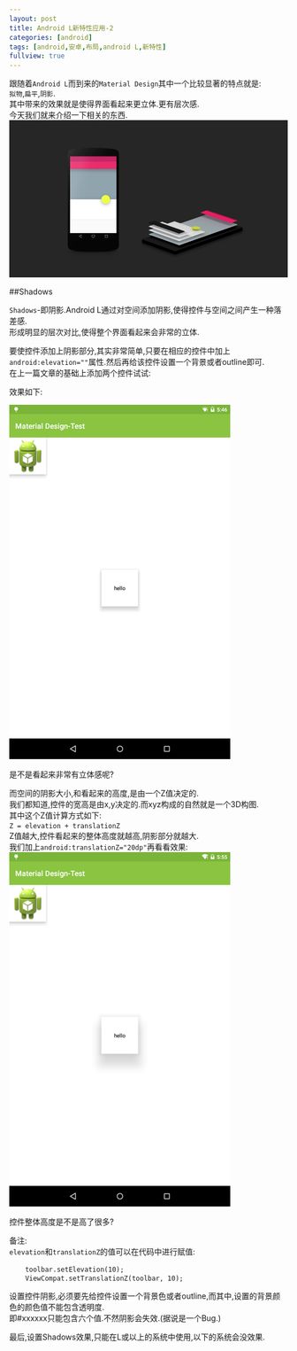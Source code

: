 ```yaml
---
layout: post
title: Android L新特性应用-2
categories: [android]
tags: [android,安卓,布局,android L,新特性]
fullview: true
---
```


跟随着`Android L`而到来的`Material Design`其中一个比较显著的特点就是:       
`拟物`,`扁平`,`阴影`.       
其中带来的效果就是使得界面看起来更立体.更有层次感.      
今天我们就来介绍一下相关的东西.     
![](/public/img/20150204/1.jpg) 		


<!-- more -->

##Shadows       

`Shadows`-即阴影.Android L通过对空间添加阴影,使得控件与空间之间产生一种落差感.      
形成明显的层次对比,使得整个界面看起来会非常的立体.      

要使控件添加上阴影部分,其实非常简单,只要在相应的控件中加上`android:elevation=""`属性.然后再给该控件设置一个背景或者outline即可.     
在上一篇文章的基础上添加两个控件试试:       

<script src="https://gist.github.com/gulup/12d416a1033ecf2e9fc2.js"></script>       

效果如下:       

![](/public/img/20150204/1.png) 		

是不是看起来非常有立体感呢?     

而空间的阴影大小,和看起来的高度,是由一个Z值决定的.      
我们都知道,控件的宽高是由x,y决定的.而xyz构成的自然就是一个3D构图.       
其中这个Z值计算方式如下:        
`Z = elevation + translationZ`      
Z值越大,控件看起来的整体高度就越高,阴影部分就越大.         
我们加上`android:translationZ="20dp"`再看看效果:        
![](/public/img/20150204/2.png) 		


控件整体高度是不是高了很多?

备注:       
`elevation`和`translationZ`的值可以在代码中进行赋值:        
```
    toolbar.setElevation(10);       
	ViewCompat.setTranslationZ(toolbar, 10);
```

设置控件阴影,必须要先给控件设置一个背景色或者outline,而其中,设置的背景颜色的颜色值不能包含透明度.       
即#xxxxxx只能包含六个值.不然阴影会失效.(据说是一个Bug.)  		

最后,设置Shadows效果,只能在L或以上的系统中使用,以下的系统会没效果.